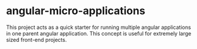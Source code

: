# angular-micro-applications
This project acts as a quick starter for running multiple angular applications in one parent angular application. This concept is useful for extremely large sized front-end projects.
